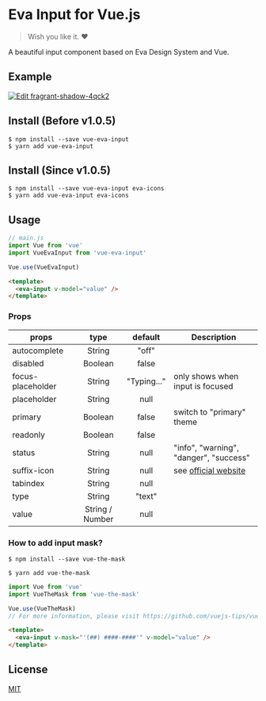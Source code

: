 # Eva Input for Vue.js

> Wish you like it. ❤️

A beautiful input component based on Eva Design System and Vue.

## Example

[![Edit fragrant-shadow-4qck2](https://codesandbox.io/static/img/play-codesandbox.svg)](https://codesandbox.io/s/fragrant-shadow-4qck2?fontsize=14&hidenavigation=1&theme=dark)

## Install (Before v1.0.5)

```
$ npm install --save vue-eva-input
$ yarn add vue-eva-input
```

## Install (Since v1.0.5)

```
$ npm install --save vue-eva-input eva-icons
$ yarn add vue-eva-input eva-icons
```

## Usage

```javascript
// main.js
import Vue from 'vue'
import VueEvaInput from 'vue-eva-input'

Vue.use(VueEvaInput)
```

```html
<template>
  <eva-input v-model="value" />
</template>
```

### Props

| props             |      type       |   default   | Description                                                  |
| ----------------- | :-------------: | :---------: | ------------------------------------------------------------ |
| autocomplete      |     String      |    "off"    |
| disabled          |     Boolean     |    false    |
| focus-placeholder |     String      | "Typing..." | only shows when input is focused                             |
| placeholder       |     String      |    null     |
| primary           |     Boolean     |    false    | switch to "primary" theme                                    |
| readonly          |     Boolean     |    false    |
| status            |     String      |    null     | "info", "warning", "danger", "success"                       |
| suffix-icon       |     String      |    null     | see [official website](https://akveo.github.io/eva-icons/#/) |
| tabindex          |     String      |    null     |
| type              |     String      |   "text"    |
| value             | String / Number |    null     |

### How to add input mask?

```
$ npm install --save vue-the-mask

$ yarn add vue-the-mask
```

```javascript
import Vue from 'vue'
import VueTheMask from 'vue-the-mask'

Vue.use(VueTheMask)
// For more information, please visit https://github.com/vuejs-tips/vue-the-mask
```

```html
<template>
  <eva-input v-mask="'(##) ####-####'" v-model="value" />
</template>
```

## License

[MIT](https://github.com/ysj151215/vue-eva-input/blob/master/LICENSE)
